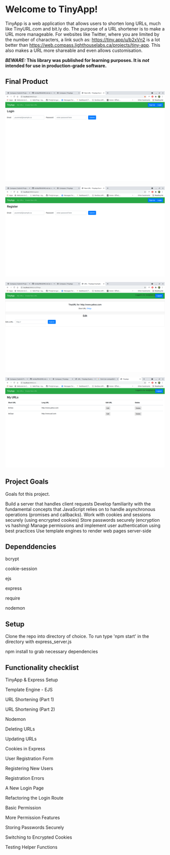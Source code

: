# Welcome to TinyApp!

TinyApp is a web application that allows users to shorten long URLs, much like TinyURL.com and bit.ly do. The purpose of a URL shortener is to make a URL more manageable. For websites like Twitter, where you are limited by the number of characters, a link such as: https://tiny.app/u/b2xVn2 is a lot better than https://web.compass.lighthouselabs.ca/projects/tiny-app. This also makes a URL more shareable and even allows customisation.

**_BEWARE:_ This library was published for learning purposes. It is _not_ intended for use in production-grade software.**

## Final Product

!["Screenshot of Login page"](https://github.com/LloydDub/tinyapp/blob/master/docs/login.png)

!["Screenshot of Register page"](https://github.com/LloydDub/tinyapp/blob/master/docs/register.png)

!["Screenshot of Short URL page"](https://github.com/LloydDub/tinyapp/blob/master/docs/shorturl.png)

!["Screenshot of URLS page"](https://github.com/LloydDub/tinyapp/blob/master/docs/urls.png)

## Project Goals

Goals fot this project.

Build a server that handles client requests
Develop familiarity with the fundamental concepts that JavaScript relies on to handle asynchronous operations (promises and callbacks).
Work with cookies and sessions securely (using encrypted cookies)
Store passwords securely (encryption vs hashing)
Manage permissions and implement user authentication using best practices
Use template engines to render web pages server-side

## Dependdencies

bcrypt

cookie-session

ejs

express

require

nodemon

## Setup

Clone the repo into directory of choice. To run type 'npm start' in the directory with express_server.js

npm install to grab necessary dependencies

## Functionality checklist

TinyApp & Express Setup

Template Engine - EJS

URL Shortening (Part 1)

URL Shortening (Part 2)

Nodemon

Deleting URLs

Updating URLs

Cookies in Express

User Registration Form

Registering New Users

Registration Errors

A New Login Page

Refactoring the Login Route

Basic Permission

More Permission Features

Storing Passwords Securely

Switching to Encrypted Cookies

Testing Helper Functions
